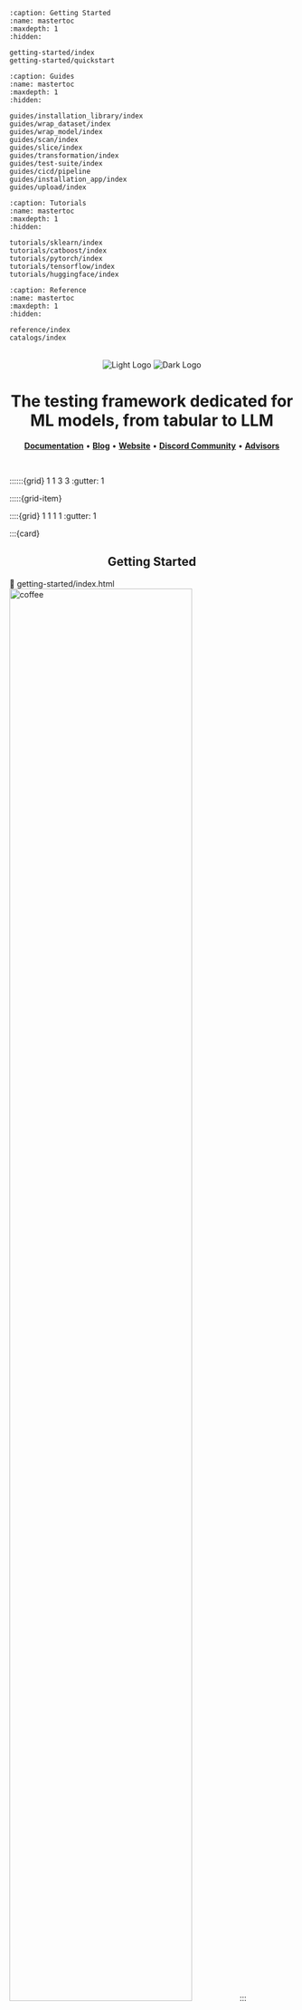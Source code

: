 ```{toctree}
:caption: Getting Started
:name: mastertoc
:maxdepth: 1
:hidden:

getting-started/index
getting-started/quickstart
```

```{toctree}
:caption: Guides
:name: mastertoc
:maxdepth: 1
:hidden:

guides/installation_library/index
guides/wrap_dataset/index
guides/wrap_model/index
guides/scan/index
guides/slice/index
guides/transformation/index
guides/test-suite/index
guides/cicd/pipeline
guides/installation_app/index
guides/upload/index
```

```{toctree}
:caption: Tutorials
:name: mastertoc
:maxdepth: 1
:hidden:

tutorials/sklearn/index
tutorials/catboost/index
tutorials/pytorch/index
tutorials/tensorflow/index
tutorials/huggingface/index
```

```{toctree}
:caption: Reference
:name: mastertoc
:maxdepth: 1
:hidden:

reference/index
catalogs/index
```

<p align="center" style="margin-top: 2rem;">
  <img class="sidebar-logo only-light" style="margin: 0 0;" src="../_static/logo_black.png" alt="Light Logo"/>
  <img class="sidebar-logo only-dark" style="margin: 0 0;" src="../_static/logo_white.png" alt="Dark Logo"/>
</p>
<h1 align="center" weight='300' >The testing framework dedicated for  ML models, from tabular to LLM</h1>
<p align="center">
   <a href="https://docs.giskard.ai/"><b>Documentation</b></a> &bull;
   <a href="https://www.giskard.ai/knowledge-categories/blog/?utm_source=github&utm_medium=github&utm_campaign=github_readme&utm_id=readmeblog"><b>Blog</b></a> &bull;  
  <a href="https://www.giskard.ai/?utm_source=github&utm_medium=github&utm_campaign=github_readme&utm_id=readmeblog"><b>Website</b></a> &bull;
  <a href="https://gisk.ar/discord"><b>Discord Community</b></a> &bull;
  <a href="https://www.giskard.ai/about?utm_source=github&utm_medium=github&utm_campaign=github_readme&utm_id=readmeblog#advisors"><b>Advisors</b></a>
 </p>
<br />


::::::{grid} 1 1 3 3
:gutter: 1

:::::{grid-item}

::::{grid} 1 1 1 1
:gutter: 1

:::{card} <h2><center> Getting Started </center></h2>
:link: getting-started/index.html
&nbsp;&nbsp;&nbsp;&nbsp;&nbsp;&nbsp;<img src="assets/intro/coffee.png" alt="coffee" width="80%">
:::

:::{card} <h2><center> API Reference </center></h2>
:link: reference/index.html
<img src="assets/intro/Giskard_Turtle_Computer.png" alt="test" width="100%">
::::

:::::

:::::{grid-item}

::::{grid} 1 1 1 1
:gutter: 1

:::{card} <h2><center> User Guide </center></h2>
:link: guides/index.html

&nbsp;&nbsp;&nbsp;&nbsp;&nbsp;&nbsp;<img src="assets/intro/ninja.png" alt="ninja" width="79%">
:::

:::{card} <h2><center> Tutorials </center></h2>
:link: tutorials/index.html
&nbsp;&nbsp;&nbsp;&nbsp;&nbsp;&nbsp;&nbsp;&nbsp;&nbsp;<img src="assets/intro/test_turtle.png" alt="hey" width="97%">
::::

:::::

:::::{grid-item}

::::{grid} 1 1 1 1
:gutter: 1

:::{card} <h2><center> Catalogs </center></h2>
:link: catalogs/index.html

&nbsp;&nbsp;&nbsp;&nbsp;&nbsp;&nbsp;<img src="assets/intro/Giskard_Turtle_SK8.png" alt="ninja" width="89%">
:::

:::{card} <h2><center> Contribute </center></h2>
:link: contribute/index.html
&nbsp;&nbsp;&nbsp;&nbsp;&nbsp;&nbsp;&nbsp;&nbsp;&nbsp;<img src="assets/intro/hey.png" alt="hey" width="72%">
::::

:::::

::::::

